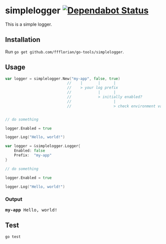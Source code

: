 # simplelogger [![Dependabot Status](https://api.dependabot.com/badges/status?host=github&repo=ffflorian/go-tools)](https://dependabot.com)

This is a simple logger.

## Installation

Run `go get github.com/ffflorian/go-tools/simplelogger`.

## Usage

```go
var logger = simplelogger.New("my-app", false, true)
                            //    |       |      |
                            //    > your log prefix
                            //            |      |
                            //            > initially enabled?
                            //                   |
                            //                   > check environment variables?


// do something

logger.Enabled = true

logger.Log("Hello, world!")
```

```go
var logger = &simplelogger.Logger{
	Enabled: false
	Prefix:  "my-app"
}

// do something

logger.Enabled = true

logger.Log("Hello, world!")
```

### Output

<pre>
<b>my-app</b> Hello, world!
</pre>

## Test

```
go test
```
